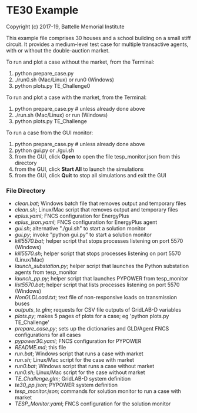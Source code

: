 # TE30 Example

Copyright (c) 2017-19, Battelle Memorial Institute

This example file comprises 30 houses and a school building on a small
stiff circuit. It provides a medium-level test case for multiple transactive
agents, with or without the double-auction market.

To run and plot a case without the market, from the Terminal:

1. python prepare_case.py
2. ./run0.sh (Mac/Linux) or run0 (Windows)
3. python plots.py TE_Challenge0

To run and plot a case with the market, from the Terminal:

1. python prepare_case.py  # unless already done above
2. ./run.sh (Mac/Linux) or run (Windows) 
3. python plots.py TE_Challenge

To run a case from the GUI monitor:

1. python prepare_case.py  # unless already done above
2. python gui.py or ./gui.sh
3. from the GUI, click **Open** to open the file tesp_monitor.json from this directory
4. from the GUI, click **Start All** to launch the simulations
5. from the GUI, click **Quit** to stop all simulations and exit the GUI

### File Directory

- *clean.bat*; Windows batch file that removes output and temporary files
- *clean.sh*; Linux/Mac script that removes output and temporary files
- *eplus.yaml*; FNCS configuration for EnergyPlus
- *eplus_json.yaml*; FNCS configuration for EnergyPlus agent
- *gui.sh*; alternative "./gui.sh" to start a solution monitor
- *gui.py*; invoke "python gui.py" to start a solution monitor
- *kill5570.bat*; helper script that stops processes listening on port 5570 (Windows)
- *kill5570.sh*; helper script that stops processes listening on port 5570 (Linux/Mac)
- *launch_substation.py*; helper script that launches the Python substation agents from tesp_monitor
- *launch_pp.py*; helper script that launches PYPOWER from tesp_monitor
- *list5570.bat*; helper script that lists processes listening on port 5570 (Windows)
- *NonGLDLoad.txt*; text file of non-responsive loads on transmission buses
- *outputs_te.glm*; requests for CSV file outputs of GridLAB-D variables
- *plots.py*; makes 5 pages of plots for a case; eg 'python plots.py TE_Challenge'
- *prepare_case.py*; sets up the dictionaries and GLD/Agent FNCS configurations for all cases
- *pypower30.yaml*; FNCS configuration for PYPOWER
- *README.md*; this file
- *run.bat*; Windows script that runs a case with market
- *run.sh*; Linux/Mac script for the case with market
- *run0.bat*; Windows script that runs a case without market
- *run0.sh*; Linux/Mac script for the case without market
- *TE_Challenge.glm*; GridLAB-D system definition
- *te30_pp.json*; PYPOWER system definition
- *tesp_monitor.json*; commands for solution monitor to run a case with market
- *TESP_Monitor.yaml*; FNCS configuration for the solution monitor

